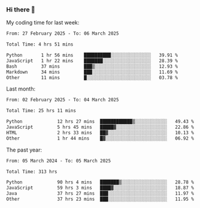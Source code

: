 ### Hi there 👋

My coding time for last week:

<!--START_SECTION:week-->

```txt
From: 27 February 2025 - To: 06 March 2025

Total Time: 4 hrs 51 mins

Python       1 hr 56 mins    ██████████░░░░░░░░░░░░░░░   39.91 %
JavaScript   1 hr 22 mins    ███████░░░░░░░░░░░░░░░░░░   28.39 %
Bash         37 mins         ███▒░░░░░░░░░░░░░░░░░░░░░   12.93 %
Markdown     34 mins         ███░░░░░░░░░░░░░░░░░░░░░░   11.69 %
Other        11 mins         █░░░░░░░░░░░░░░░░░░░░░░░░   03.78 %
```

<!--END_SECTION:week-->

Last month:

<!--START_SECTION:month-->

```txt
From: 02 February 2025 - To: 04 March 2025

Total Time: 25 hrs 11 mins

Python             12 hrs 27 mins  ████████████▒░░░░░░░░░░░░   49.43 %
JavaScript         5 hrs 45 mins   █████▓░░░░░░░░░░░░░░░░░░░   22.86 %
HTML               2 hrs 33 mins   ██▓░░░░░░░░░░░░░░░░░░░░░░   10.13 %
Other              1 hr 44 mins    █▓░░░░░░░░░░░░░░░░░░░░░░░   06.92 %
```

<!--END_SECTION:month-->

The past year:

<!--START_SECTION:year-->

```txt
From: 05 March 2024 - To: 05 March 2025

Total Time: 313 hrs

Python             90 hrs 4 mins   ███████▒░░░░░░░░░░░░░░░░░   28.78 %
JavaScript         59 hrs 3 mins   ████▓░░░░░░░░░░░░░░░░░░░░   18.87 %
Java               37 hrs 27 mins  ███░░░░░░░░░░░░░░░░░░░░░░   11.97 %
Other              37 hrs 23 mins  ███░░░░░░░░░░░░░░░░░░░░░░   11.95 %
```

<!--END_SECTION:year-->
